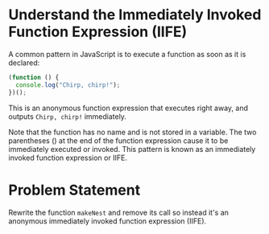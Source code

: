 # Understand the Immediately Invoked Function Expression (IIFE)
A common pattern in JavaScript is to execute a function as soon as it is declared:
```javascript
(function () {
  console.log("Chirp, chirp!");
})();
```
This is an anonymous function expression that executes right away, and outputs ```Chirp, chirp!``` immediately.

Note that the function has no name and is not stored in a variable. The two parentheses () at the end of the function expression cause it to be immediately executed or invoked. This pattern is known as an immediately invoked function expression or IIFE.

# Problem Statement
Rewrite the function ```makeNest``` and remove its call so instead it's an anonymous immediately invoked function expression (IIFE).
